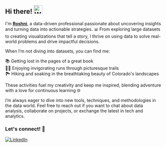 ## Hi there! <img src="https://raw.githubusercontent.com/Tarikul-Islam-Anik/Animated-Fluent-Emojis/master/Emojis/Hand%20gestures/Waving%20Hand.png" alt="Waving Hand" width="28" height="28" />

I'm [**Roshni**](https://e-portfolio-blond.vercel.app/), a data-driven professional passionate about uncovering insights and turning data into actionable strategies. 📊 From exploring large datasets to creating visualizations that tell a story, I thrive on using data to solve real-world problems and drive impactful decisions.

When I’m not diving into datasets, you can find me:

📚 Getting lost in the pages of a great book  
🏃‍♂️ Enjoying invigorating runs through picturesque trails  
🏞️ Hiking and soaking in the breathtaking beauty of Colorado's landscapes  

These activities fuel my creativity and keep me inspired, blending adventure with a love for continuous learning 🌐

I’m always eager to dive into new tools, techniques, and methodologies in the data world. Feel free to reach out if you want to chat about data analysis, collaborate on projects, or exchange the latest in tech and analytics.

### Let's connect! 🌟
[<img alt="LinkedIn" src="https://img.shields.io/badge/LinkedIn-%230E76A8.svg?&style=for-the-badge&logo=LinkedIn&logoColor=white" />](https://linkedin.com/in/roshnik1/)
